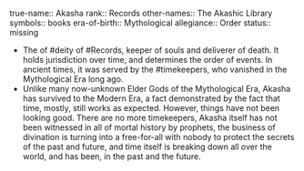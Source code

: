 true-name:: Akasha
rank:: Records
other-names:: The Akashic Library
symbols:: books
era-of-birth:: Mythological
allegiance:: Order
status:: missing

- The of #deity of #Records, keeper of souls and deliverer of death. It holds jurisdiction over time, and determines the order of events. In ancient times, it was served by the #timekeepers, who vanished in the Mythological Era long ago.
- Unlike many now-unknown Elder Gods of the Mythological Era, Akasha has survived to the Modern Era, a fact demonstrated by the fact that time, mostly, still works as expected. However, things have not been looking good. There are no more timekeepers, Akasha itself has not been witnessed in all of mortal history by prophets, the business of divination is turning into a free-for-all with nobody to protect the secrets of the past and future, and time itself is breaking down all over the world, and has been, in the past and the future.
